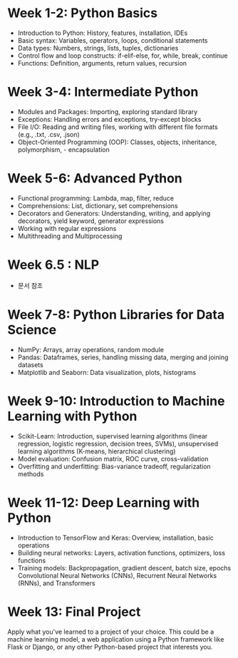 # Week 1-2: Python Basics

- Introduction to Python: History, features, installation, IDEs
- Basic syntax: Variables, operators, loops, conditional statements
- Data types: Numbers, strings, lists, tuples, dictionaries
- Control flow and loop constructs: if-elif-else, for, while, break, continue
- Functions: Definition, arguments, return values, recursion


# Week 3-4: Intermediate Python

- Modules and Packages: Importing, exploring standard library
- Exceptions: Handling errors and exceptions, try-except blocks
- File I/O: Reading and writing files, working with different file formats (e.g., .txt, .csv, .json)
- Object-Oriented Programming (OOP): Classes, objects, inheritance, polymorphism, - encapsulation


# Week 5-6: Advanced Python

- Functional programming: Lambda, map, filter, reduce
- Comprehensions: List, dictionary, set comprehensions
- Decorators and Generators: Understanding, writing, and applying decorators, yield keyword, generator expressions
- Working with regular expressions
- Multithreading and Multiprocessing

# Week 6.5 : NLP
- 문서 참조

# Week 7-8: Python Libraries for Data Science

- NumPy: Arrays, array operations, random module
- Pandas: Dataframes, series, handling missing data, merging and joining datasets
- Matplotlib and Seaborn: Data visualization, plots, histograms


# Week 9-10: Introduction to Machine Learning with Python

- Scikit-Learn: Introduction, supervised learning algorithms (linear regression, logistic regression, decision trees, SVMs), unsupervised learning algorithms (K-means, hierarchical clustering)
- Model evaluation: Confusion matrix, ROC curve, cross-validation
- Overfitting and underfitting: Bias-variance tradeoff, regularization methods


# Week 11-12: Deep Learning with Python

- Introduction to TensorFlow and Keras: Overview, installation, basic operations
- Building neural networks: Layers, activation functions, optimizers, loss functions
- Training models: Backpropagation, gradient descent, batch size, epochs
Convolutional Neural Networks (CNNs), Recurrent Neural Networks (RNNs), and Transformers

# Week 13: Final Project

Apply what you've learned to a project of your choice. This could be a machine learning model, a web application using a Python framework like Flask or Django, or any other Python-based project that interests you.